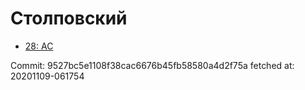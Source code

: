 # Столповский
- [28: AC](28.md)

Commit: 9527bc5e1108f38cac6676b45fb58580a4d2f75a
 fetched at: 20201109-061754
